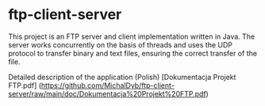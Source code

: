 # ftp-client-server

This project is an FTP server and client implementation written in Java.
The server works concurrently on the basis of threads and uses the UDP 
protocol to transfer binary and text files, ensuring the correct transfer of the file.

Detailed description of the application (Polish) [Dokumentacja Projekt FTP.pdf] 
(https://github.com/MichalDyb/ftp-client-server/raw/main/doc/Dokumentacja%20Projekt%20FTP.pdf)
